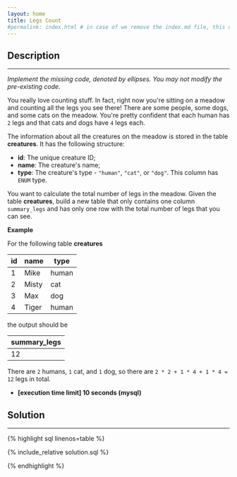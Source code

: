 ```yaml
---
layout: home
title: Legs Count
#permalink: index.html # in case of we remove the index.md file, this doc will be the index page
---
```


<div class="row">
<div class="columnStmt" markdown="1">

## Description
------

*Implement the missing code, denoted by ellipses. You may not modify the pre-existing code.*

You really love counting stuff. In fact, right now you're sitting on a meadow and counting all the legs you see there! There are some people, some dogs, and some cats on the meadow. You're pretty confident that each human has <code>2</code> legs and that cats and dogs have <code>4</code> legs each.

The information about all the creatures on the meadow is stored in the table **creatures**. It has the following structure:

* **id**: The unique creature ID;
* **name**: The creature's name;
* **type**: The creature's type - <code>"human"</code>, <code>"cat"</code>, or <code>"dog"</code>. This column has <code>ENUM</code> type.

You want to calculate the total number of legs in the meadow. Given the table **creatures**, build a new table that only contains one column <code>summary_legs</code> and has only one row with the total number of legs that you can see.

**Example**

For the following table **creatures**

| id  | name  | type  |
| --- | ----- | ----- |
| 1   | Mike  | human |
| 2   | Misty | cat   |
| 3   | Max   | dog   |
| 4   | Tiger | human |

the output should be

| summary_legs |
| ------------ |
|      12      |

There are <code>2</code> humans, <code>1</code> cat, and <code>1</code> dog, so there are <code>2 * 2 + 1 * 4 + 1 * 4 = 12</code> legs in total.

* **[execution time limit] 10 seconds (mysql)**

</div>
<div class="columnSol" markdown="1">

## Solution
------

{% highlight sql linenos=table %}

{% include_relative solution.sql %}

{% endhighlight %}

</div>
</div>
